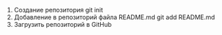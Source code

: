 1. Создание репозитория 
git init
2. Добавление в репозиторий файла README.md
git add README.md
3. Загрузить репозиторий в GitHub